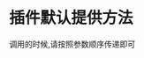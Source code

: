 # 插件默认提供方法

调用的时候,请按照参数顺序传递即可


<!--@include: ./funcs_helper.md-->
<!--@include: ./funcs_log.md-->
<!--@include: ./funcs_http.md-->
<!--@include: ./funcs_order_helper.md-->
<!--@include: ./funcs_url.md-->


